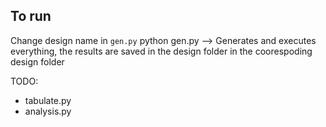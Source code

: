 ## To run

Change design name in `gen.py`
python gen.py --> Generates and executes everything, the results are saved in the design folder in the coorespoding design folder

TODO:
- tabulate.py
- analysis.py